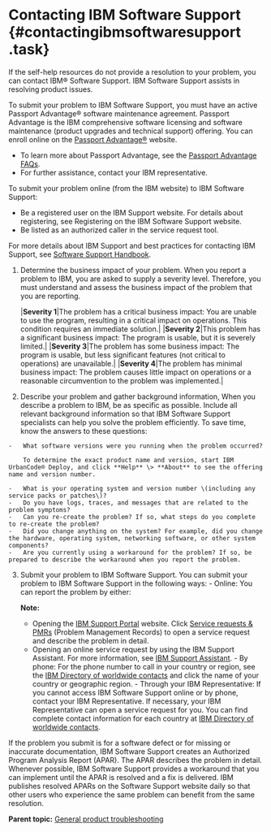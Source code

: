 # Contacting IBM Software Support {#contactingibmsoftwaresupport .task}

If the self-help resources do not provide a resolution to your problem, you can contact IBM® Software Support. IBM Software Support assists in resolving product issues.

To submit your problem to IBM Software Support, you must have an active Passport Advantage® software maintenance agreement. Passport Advantage is the IBM comprehensive software licensing and software maintenance \(product upgrades and technical support\) offering. You can enroll online on the [Passport Advantage®](http://www.ibm.com/software/lotus/passportadvantage/howtoenroll.html) website.

-   To learn more about Passport Advantage, see the [Passport Advantage FAQs](http://www.ibm.com/software/lotus/passportadvantage/brochures_faqs_quickguides.html).
-   For further assistance, contact your IBM representative.

To submit your problem online \(from the IBM website\) to IBM Software Support:

-   Be a registered user on the IBM Support website. For details about registering, see Registering on the IBM Software Support website.
-   Be listed as an authorized caller in the service request tool.

For more details about IBM Support and best practices for contacting IBM Support, see [Software Support Handbook](http://www-304.ibm.com/support/customercare/sas/f/handbook/).

1.   Determine the business impact of your problem. When you report a problem to IBM, you are asked to supply a severity level. Therefore, you must understand and assess the business impact of the problem that you are reporting.

        |**Severity 1**|The problem has a critical business impact: You are unable to use the program, resulting in a critical impact on operations. This condition requires an immediate solution.|
    |**Severity 2**|This problem has a significant business impact: The program is usable, but it is severely limited.|
    |**Severity 3**|The problem has some business impact: The program is usable, but less significant features \(not critical to operations\) are unavailable.|
    |**Severity 4**|The problem has minimal business impact: The problem causes little impact on operations or a reasonable circumvention to the problem was implemented.|

2.   Describe your problem and gather background information, When you describe a problem to IBM, be as specific as possible. Include all relevant background information so that IBM Software Support specialists can help you solve the problem efficiently. To save time, know the answers to these questions:

    -   What software versions were you running when the problem occurred?

        To determine the exact product name and version, start IBM UrbanCode® Deploy, and click **Help** \> **About** to see the offering name and version number.

    -   What is your operating system and version number \(including any service packs or patches\)?
    -   Do you have logs, traces, and messages that are related to the problem symptoms?
    -   Can you re-create the problem? If so, what steps do you complete to re-create the problem?
    -   Did you change anything on the system? For example, did you change the hardware, operating system, networking software, or other system components?
    -   Are you currently using a workaround for the problem? If so, be prepared to describe the workaround when you report the problem.
3.   Submit your problem to IBM Software Support. You can submit your problem to IBM Software Support in the following ways:
    -   Online: You can report the problem by either:

        **Note:** 

        -   Opening the [IBM Support Portal](http://www.ibm.com/software/support/) website. Click [Service requests & PMRs](https://www.ibm.com/support/servicerequest/) \(Problem Management Records\) to open a service request and describe the problem in detail.
        -   Opening an online service request by using the IBM Support Assistant. For more information, see [IBM Support Assistant](c_isa.md).
    -   By phone: For the phone number to call in your country or region, see the [IBM Directory of worldwide contacts](http://www.ibm.com/planetwide/) and click the name of your country or geographic region.
    -   Through your IBM Representative: If you cannot access IBM Software Support online or by phone, contact your IBM Representative. If necessary, your IBM Representative can open a service request for you. You can find complete contact information for each country at [IBM Directory of worldwide contacts](http://www.ibm.com/planetwide/).

If the problem you submit is for a software defect or for missing or inaccurate documentation, IBM Software Support creates an Authorized Program Analysis Report \(APAR\). The APAR describes the problem in detail. Whenever possible, IBM Software Support provides a workaround that you can implement until the APAR is resolved and a fix is delivered. IBM publishes resolved APARs on the Software Support website daily so that other users who experience the same problem can benefit from the same resolution.

**Parent topic:** [General product troubleshooting](../topics/c_troubleshooting_and_support_resources.md)

